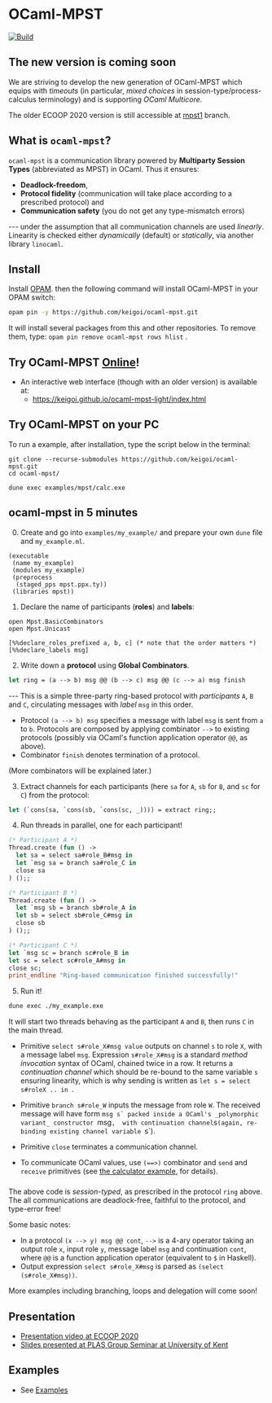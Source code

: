 # OCaml-MPST
[![Build](https://github.com/keigoi/ocaml-mpst/workflows/Build/badge.svg)](https://github.com/keigoi/ocaml-mpst/actions)

## The new version is coming soon

We are striving to develop the new generation of OCaml-MPST which equips with _timeouts_ (in particular, _mixed choices_ in session-type/process-calculus terminology) and is supporting _OCaml Multicore_.

The older ECOOP 2020 version is still accessible at [mpst1](https://github.com/keigoi/ocaml-mpst/tree/mpst1) branch.

## What is `ocaml-mpst`?

`ocaml-mpst` is a communication library powered by **Multiparty Session Types**
(abbreviated as MPST) in OCaml. Thus it ensures:

- **Deadlock-freedom**,
- **Protocol fidelity** (communication will take place according to a prescribed
  protocol) and
- **Communication safety** (you do not get any type-mismatch errors)

--- under the assumption that all communication channels are used _linearly_.
Linearity is checked either _dynamically_ (default) or _statically_, via another
library `linocaml`.

## Install

Install [OPAM](https://opam.ocaml.org/). then the following command will install
OCaml-MPST in your OPAM switch:

```bash
opam pin -y https://github.com/keigoi/ocaml-mpst.git
```

It will install several packages from this and other repositories. To remove them, type:
`opam pin remove ocaml-mpst rows hlist`
.

## Try OCaml-MPST [Online](https://keigoi.github.io/ocaml-mpst-light/index.html)!

- An interactive web interface (though with an older version) is available at:
  - https://keigoi.github.io/ocaml-mpst-light/index.html

## Try OCaml-MPST on your PC

To run a example, after installation, type the script below in the terminal:

```
git clone --recurse-submodules https://github.com/keigoi/ocaml-mpst.git
cd ocaml-mpst/

dune exec examples/mpst/calc.exe
```

## ocaml-mpst in 5 minutes

0. Create and go into `examples/my_example/` and prepare your own `dune` file and `my_example.ml`.

```
(executable
 (name my_example)
 (modules my_example)
 (preprocess
  (staged_pps mpst.ppx.ty))
 (libraries mpst))
```

1. Declare the name of participants (__roles__) and __labels__:

```
open Mpst.BasicCombinators
open Mpst.Unicast

[%%declare_roles_prefixed a, b, c] (* note that the order matters *)
[%%declare_labels msg]
```

2. Write down a **protocol** using **Global Combinators**.

```ocaml
let ring = (a --> b) msg @@ (b --> c) msg @@ (c --> a) msg finish
```

--- This is a simple three-party ring-based protocol with _participants_ `A`,
`B` and `C`, circulating messages with _label_ `msg` in this order.

- Protocol `(a --> b) msg` specifies a message with label `msg` is sent from `a`
  to `b`. Protocols are composed by applying combinator `-->` to existing
  protocols (possibly via OCaml's function application operator `@@`, as above).
- Combinator `finish` denotes termination of a protocol.

(More combinators will be explained later.)

3. Extract channels for each participants (here `sa` for `A`, `sb` for `B`, and
   `sc` for `C`) from the protocol:

```ocaml
let (`cons(sa, `cons(sb, `cons(sc, _)))) = extract ring;;
```

4. Run threads in parallel, one for each participant!

```ocaml
(* Participant A *)
Thread.create (fun () ->
  let sa = select sa#role_B#msg in
  let `msg sa = branch sa#role_C in
  close sa
) ();;

(* Participant B *)
Thread.create (fun () ->
  let `msg sb = branch sb#role_A in
  let sb = select sb#role_C#msg in
  close sb
) ();;

(* Participant C *)
let `msg sc = branch sc#role_B in
let sc = select sc#role_A#msg in
close sc;
print_endline "Ring-based communication finished successfully!"
```

5. Run it!

```sh
dune exec ./my_example.exe
```

It will start two threads behaving as the participant `A` and `B`, then runs `C`
in the main thread.

- Primitive `select s#role_X#msg value` outputs on channel `s` to role `X`, with a
  message label `msg`. Expression `s#role_X#msg` is a standard _method invocation_ 
  syntax of OCaml, chained twice in a row. It  returns a _continuation channel_
  which should be re-bound to the same variable `s` ensuring linearity, which is
  why sending is written as `let s = select s#roleX .. in `.
- Primitive `branch s#role_W` inputs the message from role `W`. The received
  message will have form
  `` msg s` packed inside a OCaml's _polymorphic variant_ constructor  ``msg`, 
  with continuation channel`s`(again, re-binding existing channel variable `s`).
- Primitive `close` terminates a communication channel.

- To communicate OCaml values, use `(==>)` combinator and `send` and `receive`
  primitives (see [the calculator example](examples/calc), for details).

###

The above code is _session-typed_, as prescribed in the protocol `ring` above.
The all communications are deadlock-free, faithful to the protocol, and
type-error free!

Some basic notes:

- In a protocol `(x --> y) msg @@ cont`, `-->` is a 4-ary operator taking an
  output role `x`, input role `y`, message label `msg` and continuation `cont`,
  where `@@` is a function application operator (equivalent to `$` in Haskell).
- Output expression `select s#role_X#msg` is parsed as
  `(select (s#role_X#msg))`.

More examples including branching, loops and delegation will come soon!

## Presentation

- [Presentation video at ECOOP 2020](https://2020.ecoop.org/details/ecoop-2020-papers/9/Multiparty-Session-Programming-with-Global-Protocol-Combinators)
- [Slides presented at PLAS Group Seminar at University of Kent](https://www.slideshare.net/keigoi/ocamlmpst-global-protocol-combinators-175519214)

## Examples

- See [Examples](examples/)
